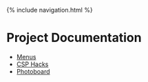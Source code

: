 {% include navigation.html %}

# Project Documentation  

- [Menus](documentation/menus)
- [CSP Hacks](documentation/csphacks)
- [Photoboard](documentation/photoboard)
